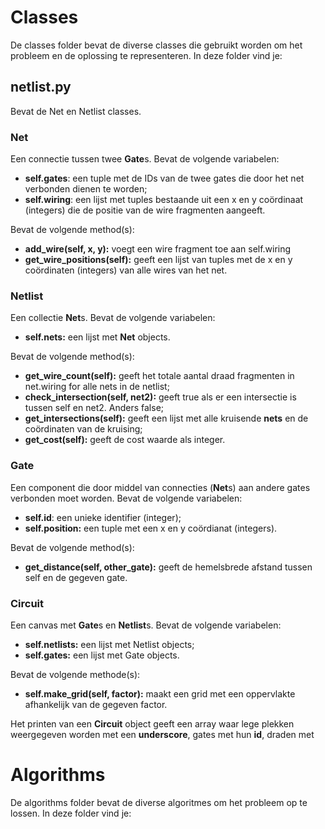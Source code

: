 # Classes
De classes folder bevat de diverse classes die gebruikt worden om het probleem en de oplossing te representeren. In deze folder vind je:

## netlist.py
Bevat de Net en Netlist classes.

### Net
Een connectie tussen twee **Gate**s. Bevat de volgende variabelen:
* **self.gates**: een tuple met de IDs van de twee gates die door het net verbonden dienen te worden;
* **self.wiring**: een lijst met tuples bestaande uit een x en y coördinaat (integers) die de positie van de wire fragmenten aangeeft.

Bevat de volgende method(s):
* **add_wire(self, x, y):** voegt een wire fragment toe aan self.wiring
* **get_wire_positions(self):** geeft een lijst van tuples met de x en y coördinaten (integers) van alle wires van het net.

### Netlist
Een collectie **Net**s. Bevat de volgende variabelen:
* **self.nets:** een lijst met **Net** objects.

Bevat de volgende method(s):
* **get_wire_count(self):** geeft het totale aantal draad fragmenten in net.wiring for alle nets in de netlist;
* **check_intersection(self, net2):** geeft true als er een intersectie is tussen self en net2. Anders false;
* **get_intersections(self):** geeft een lijst met alle kruisende **nets** en de coördinaten van de kruising;
* **get_cost(self):** geeft de cost waarde als integer.

### Gate
Een component die door middel van connecties (**Net**s) aan andere gates verbonden moet worden. Bevat de volgende variabelen:
* **self.id**: een unieke identifier (integer);
* **self.position:** een tuple met een x en y coördianat (integers).

Bevat de volgende method(s):

* **get_distance(self, other_gate):** geeft de hemelsbrede afstand tussen self en de gegeven gate.

### Circuit
Een canvas met **Gate**s en **Netlist**s. Bevat de volgende variabelen:
* **self.netlists:** een lijst met Netlist objects;
* **self.gates:** een lijst met Gate objects.

Bevat de volgende methode(s):
* **self.make_grid(self, factor):** maakt een grid met een oppervlakte afhankelijk van de gegeven factor.

Het printen van een **Circuit** object geeft een array waar lege plekken weergegeven worden met een **underscore**, gates met hun **id**, draden met 

# Algorithms
De algorithms folder bevat de diverse algoritmes om het probleem op te lossen. In deze folder vind je:
